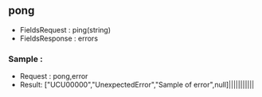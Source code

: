 
## pong
- FieldsRequest : ping(string)
- FieldsResponse : errors

### Sample : 
- Request : pong,error
- Result: ["UCU00000","UnexpectedError","Sample of error",null]|||||||||||